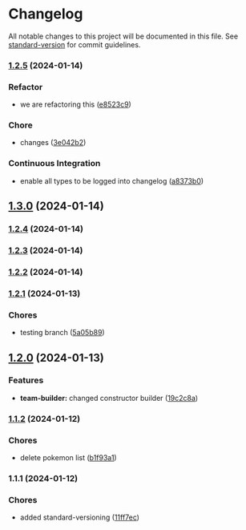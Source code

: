 # Changelog

All notable changes to this project will be documented in this file. See [standard-version](https://github.com/conventional-changelog/standard-version) for commit guidelines.

### [1.2.5](https://github.com/jordiPT9/pokemon_team_builder/compare/v1.2.1...v1.2.5) (2024-01-14)


### Refactor

* we are refactoring this ([e8523c9](https://github.com/jordiPT9/pokemon_team_builder/commit/e8523c9002919b442e90ff57b45730e2ef2405c8))


### Chore

* changes ([3e042b2](https://github.com/jordiPT9/pokemon_team_builder/commit/3e042b287ee6521ddb154d04b8fe94b4d9b01d4d))


### Continuous Integration

* enable all types to be logged into changelog ([a8373b0](https://github.com/jordiPT9/pokemon_team_builder/commit/a8373b0ee88c53290d1e10bffcda66dc7644e36b))

## [1.3.0](https://github.com/jordiPT9/pokemon_team_builder/compare/v1.2.4...v1.3.0) (2024-01-14)

### [1.2.4](https://github.com/jordiPT9/pokemon_team_builder/compare/v1.2.1...v1.2.4) (2024-01-14)

### [1.2.3](https://github.com/jordiPT9/pokemon_team_builder/compare/v1.2.1...v1.2.3) (2024-01-14)

### [1.2.2](https://github.com/jordiPT9/pokemon_team_builder/compare/v1.2.1...v1.2.2) (2024-01-14)

### [1.2.1](https://github.com/jordiPT9/pokemon_team_builder/compare/v1.2.0...v1.2.1) (2024-01-13)


### Chores

* testing branch ([5a05b89](https://github.com/jordiPT9/pokemon_team_builder/commit/5a05b8987953768a57fa41a628917759dba4b987))

## [1.2.0](https://github.com/jordiPT9/pokemon_team_builder/compare/v1.1.2...v1.2.0) (2024-01-13)


### Features

* **team-builder:** changed constructor builder ([19c2c8a](https://github.com/jordiPT9/pokemon_team_builder/commit/19c2c8a769042a681ca1de284b98c31c02c82ad9))

### [1.1.2](https://github.com/jordiPT9/pokemon_team_builder/compare/v1.1.1...v1.1.2) (2024-01-12)


### Chores

* delete pokemon list ([b1f93a1](https://github.com/jordiPT9/pokemon_team_builder/commit/b1f93a1069dd3bdad05795e7d1f62630d7b3de93))

### 1.1.1 (2024-01-12)


### Chores

* added standard-versioning ([11ff7ec](https://github.com/jordiPT9/pokemon_team_builder/commit/11ff7ecc8294ab068ee984516ae96509d9f0160e))
